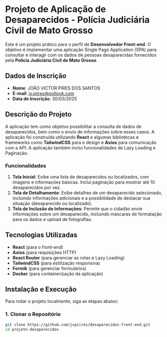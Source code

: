 # Projeto de Aplicação de Desaparecidos - Polícia Judiciária Civil de Mato Grosso

Este é um projeto prático para o perfil de **Desenvolvedor Front-end**. O objetivo é implementar uma aplicação Single Page Application (SPA) para consultar e interagir com os dados de pessoas desaparecidas fornecidos pela **Polícia Judiciária Civil de Mato Grosso**.

## Dados de Inscrição

- **Nome**: JOÃO VICTOR PIRES DOS SANTOS
- **E-mail**: jv.piires@outlook.com
- **Data de Inscrição**: 30/03/2025

## Descrição do Projeto

A aplicação tem como objetivo possibilitar a consulta de dados de desaparecidos, bem como o envio de informações sobre esses casos. A aplicação foi construída utilizando **React** e algumas bibliotecas e frameworks como **TailwindCSS** para o design e **Axios** para comunicação com a API. A aplicação também inclui funcionalidades de Lazy Loading e Paginação.

### Funcionalidades

1. **Tela Inicial**: Exibe uma lista de desaparecidos ou localizados, com imagens e informações básicas. Inclui paginação para mostrar até 10 desaparecidos por vez.
2. **Tela de Detalhamento**: Exibe detalhes de um desaparecido selecionado, incluindo informações adicionais e a possibilidade de destacar sua situação (desaparecido ou localizado).
3. **Tela de Inclusão de Informações**: Permite que o cidadão envie informações sobre um desaparecido, incluindo máscaras de formatação para os dados e upload de fotografias.

## Tecnologias Utilizadas

- **React** (para o front-end)
- **Axios** (para requisições HTTP)
- **React Router** (para gerenciar as rotas e Lazy Loading)
- **TailwindCSS** (para estilização responsiva)
- **Formik** (para gerenciar formulários)
- **Docker** (para containerização da aplicação)

## Instalação e Execução

Para rodar o projeto localmente, siga as etapas abaixo:

### 1. Clonar o Repositório

```bash
git clone https://github.com/jvpiires/desaparecidos-front-end.git
cd projeto-desaparecidos